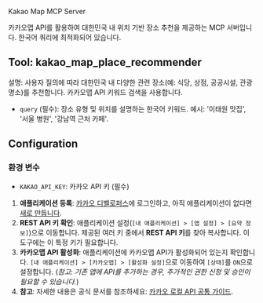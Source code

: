 Kakao Map MCP Server

카카오맵 API를 활용하여 대한민국 내 위치 기반 장소 추천을 제공하는 MCP 서버입니다. 한국어 쿼리에 최적화되어 있습니다.

## Tool: kakao_map_place_recommender

설명: 사용자 질의에 따라 대한민국 내 다양한 관련 장소(예: 식당, 상점, 공공시설, 관광명소)를 추천합니다. 카카오맵 API 키워드 검색을 사용합니다.

- `query` (필수): 장소 유형 및 위치를 설명하는 한국어 키워드. 예시: '이태원 맛집', '서울 병원', '강남역 근처 카페'.

## Configuration

### 환경 변수

- `KAKAO_API_KEY`: 카카오 API 키 (필수)

1.  **애플리케이션 등록**: [카카오 디벨로퍼스](https://developers.kakao.com/)에 로그인하고, 아직 애플리케이션이 없다면 [새로 만듭니다](https://developers.kakao.com/docs/latest/ko/getting-started/quick-start#create).
2.  **REST API 키 확인**: 애플리케이션 설정(`[내 애플리케이션] > [앱 설정] > [요약 정보]`)으로 이동합니다. 제공된 여러 키 중에서 **REST API 키**를 찾아 복사합니다. 이 도구에는 이 특정 키가 필요합니다.
3.  **카카오맵 API 활성화**: 애플리케이션에 카카오맵 API가 활성화되어 있는지 확인합니다. `[내 애플리케이션] > [카카오맵] > [활성화 설정]`으로 이동하여 `[상태]`를 `ON`으로 설정합니다. (*참고: 기존 앱에 API를 추가하는 경우, 추가적인 권한 신청 및 승인이 필요할 수 있습니다.*)
4.  **참고**: 자세한 내용은 공식 문서를 참조하세요: [카카오 로컬 API 공통 가이드](https://developers.kakao.com/docs/latest/ko/local/common).
